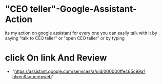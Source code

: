 # "CEO teller"-Google-Assistant-Action
its my action on google assistant for every one you can easily talk with it by saying "talk to CEO teller" or "open CEO teller" or by typing
# click On link And Review
* "https://assistant.google.com/services/a/uid/000000ffe465c99a?hl=en&source=web"
